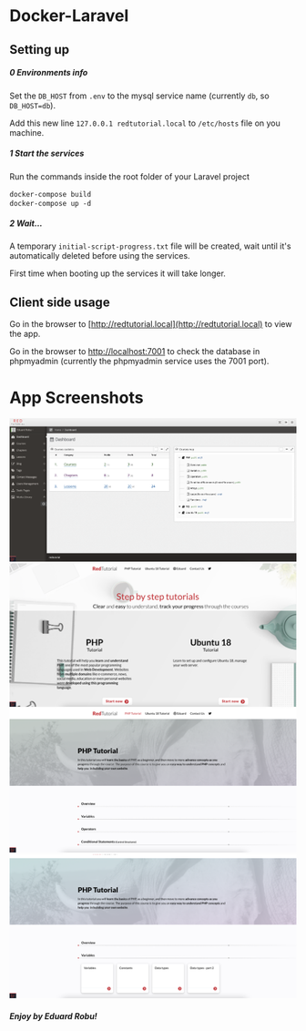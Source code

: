 # Docker-Laravel

## Setting up

##### 0 Environments info
Set the ```DB_HOST``` from ```.env``` to the mysql service name (currently ```db```, so ```DB_HOST=db```).

Add this new line ```127.0.0.1 redtutorial.local``` to ```/etc/hosts``` file on you machine.

##### 1 Start the services
Run the commands inside the root folder of your Laravel project

```
docker-compose build
docker-compose up -d
```

##### 2 Wait...
A temporary ```initial-script-progress.txt``` file will be created, wait until it's automatically deleted before using the services.

First time when booting up the services it will take longer.

## Client side usage
Go in the browser to [http://redtutorial.local](http://redtutorial.local) to view the app.

Go in the browser to [http://localhost:7001](http://localhost:7001) to check the database in phpmyadmin (currently the phpmyadmin service uses the 7001 port).

# App Screenshots

![Screenshot](public/readme_files/admin-dashboard.png)
![Screenshot](public/readme_files/client-homepage.png)
![Screenshot](public/readme_files/client-tutorial.png)
![Screenshot](public/readme_files/client-tutorial2.png)

##### Enjoy by Eduard Robu!
